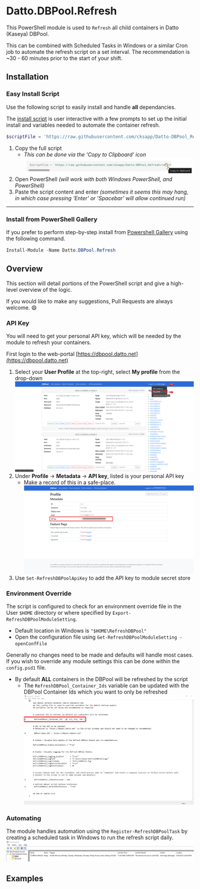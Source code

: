 # Datto.DBPool.Refresh

This PowerShell module is used to `Refresh` all child containers in Datto (Kaseya) DBPool.

This can be combined with Scheduled Tasks in Windows or a similar Cron job to automate the refresh script on a set interval.
The recommendation is ~30 - 60 minutes prior to the start of your shift.

## Installation

### Easy Install Script

Use the following script to easily install and handle **all** dependancies.

The [install script](./src/Invoke-RefreshDBPoolInstall.ps1) is user interactive with a few prompts to set up the initial install and variables needed to automate the container refresh.

```PowerShell
$scriptFile = 'https://raw.githubusercontent.com/cksapp/Datto-DBPool_Refresh/refs/heads/main/src/Initialize-RefreshDBPool.ps1'; $fileName = [System.IO.Path]::GetFileName($scriptFile); $tempFile = [System.IO.Path]::Combine([System.IO.Path]::GetTempPath(), $fileName); if ($PSEdition -eq 'Desktop' -or $IsWindows) { Set-ExecutionPolicy Bypass -Scope Process -Force }; [System.Net.ServicePointManager]::SecurityProtocol = [System.Net.ServicePointManager]::SecurityProtocol -bor 3072; (New-Object System.Net.WebClient).DownloadFile($scriptFile, $tempFile); & $tempFile
```

1. Copy the full script
    - _This can be done via the 'Copy to Clipboard' icon_
    ![copyTo_Clipboard](./docs/site/assets/install/script_CopyToClipboard.png)
2. Open PowerShell _(will work with both Windows PowerShell, and PowerShell)_
3. Paste the script content and enter _(sometimes it seems this may hang, in which case pressing 'Enter' or 'Spacebar' will allow continued run)_

---

### Install from PowerShell Gallery

If you prefer to perform step-by-step install from [Powershell Gallery](https://www.powershellgallery.com/packages/Datto.DBPool.Refresh) using the following command.

```PowerShell
Install-Module -Name Datto.DBPool.Refresh
```

## Overview

This section will detail portions of the PowerShell script and give a high-level overview of the logic.

If you would like to make any suggestions, Pull Requests are always welcome. 😄

### API Key

You will need to get your personal API key, which will be needed by the module to refresh your containers.

First login to the web-portal [https://dbpool.datto.net](https://dbpool.datto.net)

1. Select your **User Profile** at the top-right, select **My profile** from the drop-down
   ![profile_Settings](./docs/site/assets/APIKey/profile_Settings.png)
2. Under **Profile** → **Metadata** → **API key**, listed is your personal API key
   - Make a record of this in a safe-place.
   ![personal_ApiKey](./docs/site/assets/APIKey/personal_ApiKey.png)
3. Use `Set-RefreshDBPoolApiKey` to add the API key to module secret store

### Environment Override

The script is configured to check for an environment override file in the User `$HOME` directory or where specified by `Export-RefreshDBPoolModuleSetting`.

- Default location in Windows is `"$HOME\RefreshDBPool"`
- Open the configuration file using `Get-RefreshDBPoolModuleSetting -openConfFile`

Generally no changes need to be made and defaults will handle most cases.
If you wish to override any module settings this can be done within the `config.psd1` file.

- By default **ALL** containers in the DBPool will be refreshed by the script
  - The `RefreshDBPool_Container_Ids` variable can be updated with the DBPool Container Ids which you want to only be refreshed
![containerIds_Config](./docs/site/assets/env/containerIds_Config.png)

### Automating

The module handles automation using the `Register-RefreshDBPoolTask` by creating a scheduled task in Windows to run the refresh script daily.
![scheduledTask](./docs/site/assets/task/scheduledTask.png)

## Examples
